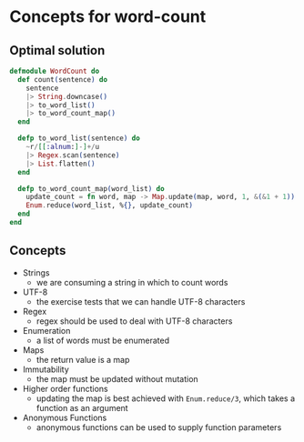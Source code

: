 # Concepts for word-count

## Optimal solution
```elixir
defmodule WordCount do
  def count(sentence) do
    sentence
    |> String.downcase()
    |> to_word_list()
    |> to_word_count_map()
  end

  defp to_word_list(sentence) do
    ~r/[[:alnum:]-]+/u
    |> Regex.scan(sentence)
    |> List.flatten()
  end

  defp to_word_count_map(word_list) do
    update_count = fn word, map -> Map.update(map, word, 1, &(&1 + 1)) end
    Enum.reduce(word_list, %{}, update_count)
  end
end
```

## Concepts
- Strings
  - we are consuming a string in which to count words
- UTF-8
  - the exercise tests that we can handle UTF-8 characters
- Regex
  - regex should be used to deal with UTF-8 characters
- Enumeration
  - a list of words must be enumerated
- Maps
  - the return value is a map
- Immutability
  - the map must be updated without mutation
- Higher order functions
  - updating the map is best achieved with `Enum.reduce/3`, which takes a function as an argument
- Anonymous Functions
  - anonymous functions can be used to supply function parameters
